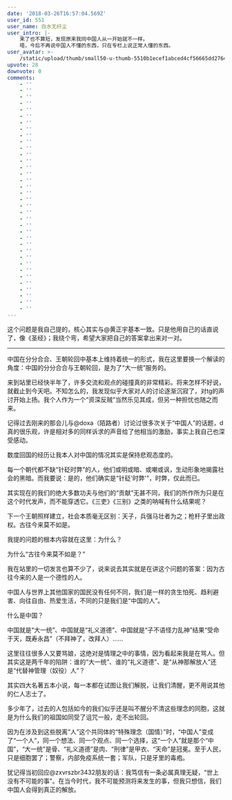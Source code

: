 ```yaml
---
date: '2018-03-26T16:57:04.569Z'
user_id: 551
user_name: 白水无纤尘
user_intro: |-
    来了也不算短，发现原来我同中国人从一开始就不一样。
    唔，今后不再说中国人不懂的东西，只在专栏上说正常人懂的东西。
user_avatar: >-
    /static/upload/thumb/small50-u-thumb-5510b1ecef1abced4cf56665dd276431cda38d3799a.png
upvote: 28
downvote: 0
comments:
    - ''
    - ''
    - ''
    - ''
    - ''
    - ''
    - ''
    - ''
    - ''
    - ''
    - ''
    - ''
    - ''
    - ''
    - ''
    - ''
    - ''
    - ''
    - ''
    - ''
    - ''
    - ''
    - ''
    - ''
    - ''
    - ''
    - ''
    - ''
    - ''
    - ''
    - ''
    - ''
    - ''
    - ''
    - ''
    - ''
---
```


这个问题是我自己提的，核心其实与@黄正宇基本一致。只是他用自己的话直说了，像《圣经》；我绕个弯，希望大家把自己的答案拿出来对一对。

---

中国在分分合合、王朝轮回中基本上维持着统一的形式，我在这里要换一个解读的角度：中国的分分合合与王朝轮回，是为了“大一统”服务的。

来到站里已经快半年了，许多交流和观点的碰撞真的非常精彩。将来怎样不好说，就截止到今天吧。不知怎么的，我发现似乎大家对人的讨论逐渐沉寂了，对tg的声讨开始上扬。我个人作为一个“资深反贼”当然乐见其成，但另一种担忧也随之而来。

记得过去刚来的那会儿与@doxa（陌路者）讨论过很多次关于“中国人”的话题，d真的很乐观，许是相对多的同样诉求的声音给了他相当的激励，事实上我自己也深受感动。

数度回国的经历让我本人对中国的情况其实是保持悲观态度的。

每一个朝代都不缺“针砭时弊”的人，他们或明或暗、或嘲或讽，生动形象地揭露社会的黑暗。而我要说：是的，他们确实是“针砭'时弊'”，时弊，仅此而已。

其实现在的我们的绝大多数功夫与他们的“贡献”无甚不同，我们的所作所为只是在这个时代发声，而不能穿透它。《三吏》《三别》之类的呐喊有什么结果呢？

下一个王朝照样建立，社会本质毫无区别：天子，兵强马壮者为之；枪杆子里出政权。古往今来莫不如是。

我提的问题的根本内容就在这里：为什么？

为什么“古往今来莫不如是？”

我在站里的一切发言也算不少了，说来说去其实就是在讲这个问题的答案：因为古往今来的人是一个德性的人。

中国人与世界上其他国家的国民没有任何不同，我们是一样的贪生怕死、趋利避害、向往自由、热爱生活，不同的只是我们是“中国的人”。

什么是中国？

中国就是“大一统”、中国就是“礼义道德”、中国就是“子不语怪力乱神”结果“受命于天，既寿永昌”（不拜神了，改拜人）……

这里往往很多人又要骂娘，这绝对是情理之中的事情，因为看起来我是在骂人。但其实这是两千年的陷阱：谁的“大一统”、谁的“礼义道德”、是“从神那解放人”还是“代替神管理（奴役）人”？

其实四大名著五本小说，每一本都在试图让我们解脱，让我们清醒，更不用说其他的仁人志士了。

多少年了，过去的人包括如今的我们似乎还是叫不醒分不清这些理念的同胞，这就是为什么我们的祖国如同受了诅咒一般，走不出轮回。

因为在涉及到这些脱离“人”这个共同体的“特殊理念（国情）”时，“中国人”变成了“一个人”，同一个想法、同一个观点、同一个选择，这“一个人”就是那个“中国”，“大一统”是骨、“礼义道德”是肉、“刑律”是甲衣、“天命”是冠冕。至于人民，只是细胞罢了；警察，内部免疫系统一套；军队，只是牙里的毒疱。

犹记得当初回应@zxvrszbr3432朋友的话：我笃信有一条必属真理无疑，“世上没有不可能的事”。在当今时代，我不可能预测将来发生的事，但我只想信，我们中国人会得到真正的解放。
